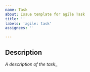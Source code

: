 ```yaml
---
name: Task
about: Issue template for agile Task
title: ''
labels: 'agile: task'
assignees: ''

---
```


## Description
_A description of the task__
